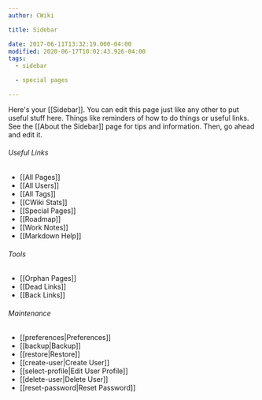 ```yaml
---
author: CWiki

title: Sidebar

date: 2017-06-11T13:32:19.000-04:00
modified: 2020-06-17T10:02:43.926-04:00
tags:
  - sidebar

  - special pages

---
```


Here's your [[Sidebar]]. You can edit this page just like any other to put useful stuff here. Things like reminders of how to do things or useful links. See the [[About the Sidebar]] page for tips and information. Then, go ahead and edit it.

###### Useful Links ######

* [[All Pages]]
* [[All Users]]
* [[All Tags]]
* [[CWiki Stats]]
* [[Special Pages]]
* [[Roadmap]]
* [[Work Notes]]
* [[Markdown Help]]

###### Tools ######

* [[Orphan Pages]]
* [[Dead Links]]
* [[Back Links]]

###### Maintenance ######

* [[preferences|Preferences]]
* [[backup|Backup]]
* [[restore|Restore]]
* [[create-user|Create User]]
* [[select-profile|Edit User Profile]]
* [[delete-user|Delete User]]
* [[reset-password|Reset Password]]